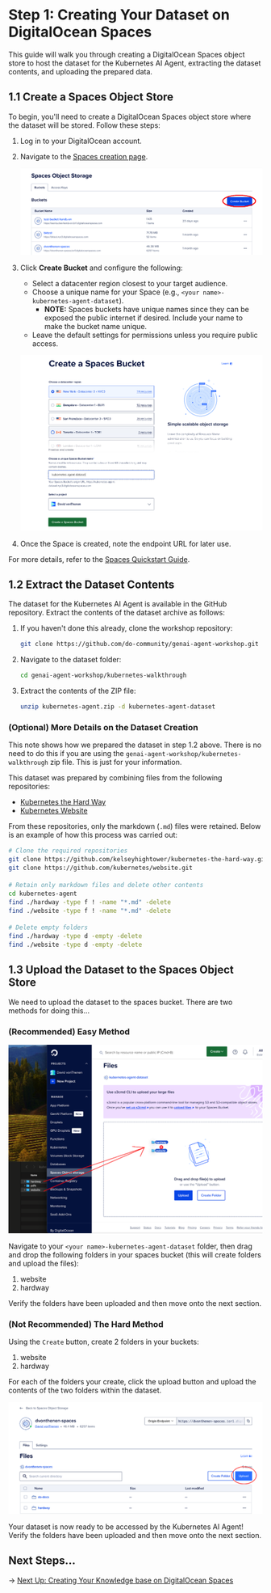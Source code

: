 # Step 1: Creating Your Dataset on DigitalOcean Spaces

This guide will walk you through creating a DigitalOcean Spaces object store to host the dataset for the Kubernetes AI Agent, extracting the dataset contents, and uploading the prepared data.

## 1.1 Create a Spaces Object Store

To begin, you'll need to create a DigitalOcean Spaces object store where the dataset will be stored. Follow these steps:

1. Log in to your DigitalOcean account.
2. Navigate to the [Spaces creation page](https://cloud.digitalocean.com/spaces).

   ![Create a Bucket](./images/step1-create.png)

3. Click **Create Bucket** and configure the following:
   - Select a datacenter region closest to your target audience.
   - Choose a unique name for your Space (e.g., `<your name>-kubernetes-agent-dataset`).
     - **NOTE:** Spaces buckets have unique names since they can be exposed the public internet if desired. Include your name to make the bucket name unique.
   - Leave the default settings for permissions unless you require public access.

   ![Bucket Settings](./images/step1-settings.png)

4. Once the Space is created, note the endpoint URL for later use.

For more details, refer to the [Spaces Quickstart Guide](https://docs.digitalocean.com/products/spaces/getting-started/quickstart/).

## 1.2 Extract the Dataset Contents

The dataset for the Kubernetes AI Agent is available in the GitHub repository. Extract the contents of the dataset archive as follows:

1. If you haven't done this already, clone the workshop repository:

   ```bash
   git clone https://github.com/do-community/genai-agent-workshop.git
   ```

2. Navigate to the dataset folder:

   ```bash
   cd genai-agent-workshop/kubernetes-walkthrough
   ```

3. Extract the contents of the ZIP file:

   ```bash
   unzip kubernetes-agent.zip -d kubernetes-agent-dataset
   ```

### (Optional) More Details on the Dataset Creation

This note shows how we prepared the dataset in step 1.2 above. There is no need to do this if you are using the `genai-agent-workshop/kubernetes-walkthrough` zip file. This is just for your information.

This dataset was prepared by combining files from the following repositories:

- [Kubernetes the Hard Way](https://github.com/kelseyhightower/kubernetes-the-hard-way)
- [Kubernetes Website](https://github.com/kubernetes/website)

From these repositories, only the markdown (`.md`) files were retained. Below is an example of how this process was carried out:

```bash
# Clone the required repositories
git clone https://github.com/kelseyhightower/kubernetes-the-hard-way.git
git clone https://github.com/kubernetes/website.git

# Retain only markdown files and delete other contents
cd kubernetes-agent
find ./hardway -type f ! -name "*.md" -delete
find ./website -type f ! -name "*.md" -delete

# Delete empty folders
find ./hardway -type d -empty -delete
find ./website -type d -empty -delete
```

## 1.3 Upload the Dataset to the Spaces Object Store

We need to upload the dataset to the spaces bucket. There are two methods for doing this...

### (Recommended) Easy Method

![Drag-and-Drop](./images/step1-drag-and-drop.png)

Navigate to your `<your name>-kubernetes-agent-dataset` folder, then drag and drop the following folders in your spaces bucket (this will create folders and upload the files):

1. website
2. hardway

Verify the folders have been uploaded and then move onto the next section.

### (Not Recommended) The Hard Method

Using the `Create` button, create 2 folders in your buckets:

1. website
2. hardway

For each of the folders your create, click the upload button and upload the contents of the two folders within the dataset.

![Bucket Settings](./images/step1-upload.png)

Your dataset is now ready to be accessed by the Kubernetes AI Agent! Verify the folders have been uploaded and then move onto the next section.

## Next Steps...

→ [Next Up: Creating Your Knowledge base on DigitalOcean Spaces](./STEP2_KNOWLEDGE_BASE.md) 
